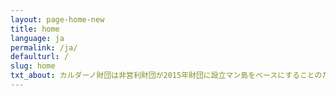 ```yaml
---
layout: page-home-new
title: home
language: ja
permalink: /ja/
defaulturl: /
slug: home
txt_about: カルダーノ財団は非営利財団が2015年財団に設立マン島をベースにすることのための場所としてだけでなくカルダーノ生態系とその多くのプロトコル、プロジェクトや規制当局の懸念のために体を支配する、客観として働くことを熱望カルダノのコミュニティが凝集して協力します。当社の長期的な目標は、カルダーノコミュニティと大きく部門、特に金融サービスやゲーム業界の架け橋を構築することです。
---
```

